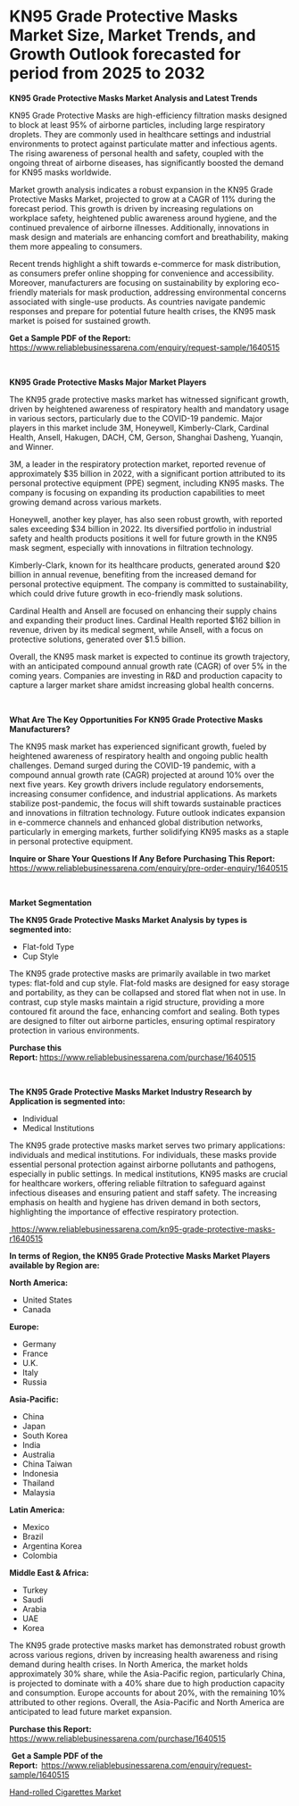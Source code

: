 <p><h1>KN95 Grade Protective Masks Market Size, Market Trends, and Growth Outlook forecasted for period from 2025 to 2032</h1></p><p><strong>KN95 Grade Protective Masks Market Analysis and Latest Trends</strong></p>
<p><p>KN95 Grade Protective Masks are high-efficiency filtration masks designed to block at least 95% of airborne particles, including large respiratory droplets. They are commonly used in healthcare settings and industrial environments to protect against particulate matter and infectious agents. The rising awareness of personal health and safety, coupled with the ongoing threat of airborne diseases, has significantly boosted the demand for KN95 masks worldwide.</p><p>Market growth analysis indicates a robust expansion in the KN95 Grade Protective Masks Market, projected to grow at a CAGR of 11% during the forecast period. This growth is driven by increasing regulations on workplace safety, heightened public awareness around hygiene, and the continued prevalence of airborne illnesses. Additionally, innovations in mask design and materials are enhancing comfort and breathability, making them more appealing to consumers.</p><p>Recent trends highlight a shift towards e-commerce for mask distribution, as consumers prefer online shopping for convenience and accessibility. Moreover, manufacturers are focusing on sustainability by exploring eco-friendly materials for mask production, addressing environmental concerns associated with single-use products. As countries navigate pandemic responses and prepare for potential future health crises, the KN95 mask market is poised for sustained growth.</p></p>
<p><strong>Get a Sample PDF of the Report:&nbsp;</strong> <a href="https://www.reliablebusinessarena.com/enquiry/request-sample/1640515?utm_campaign=2337&utm_medium=2&utm_source=Github&utm_content=ia&utm_term=09022025&utm_id=kn95-grade-protective-masks">https://www.reliablebusinessarena.com/enquiry/request-sample/1640515</a></p>
<p>&nbsp;</p>
<p><strong>KN95 Grade Protective Masks Major Market Players</strong></p>
<p><p>The KN95 grade protective masks market has witnessed significant growth, driven by heightened awareness of respiratory health and mandatory usage in various sectors, particularly due to the COVID-19 pandemic. Major players in this market include 3M, Honeywell, Kimberly-Clark, Cardinal Health, Ansell, Hakugen, DACH, CM, Gerson, Shanghai Dasheng, Yuanqin, and Winner.</p><p>3M, a leader in the respiratory protection market, reported revenue of approximately $35 billion in 2022, with a significant portion attributed to its personal protective equipment (PPE) segment, including KN95 masks. The company is focusing on expanding its production capabilities to meet growing demand across various markets.</p><p>Honeywell, another key player, has also seen robust growth, with reported sales exceeding $34 billion in 2022. Its diversified portfolio in industrial safety and health products positions it well for future growth in the KN95 mask segment, especially with innovations in filtration technology.</p><p>Kimberly-Clark, known for its healthcare products, generated around $20 billion in annual revenue, benefiting from the increased demand for personal protective equipment. The company is committed to sustainability, which could drive future growth in eco-friendly mask solutions.</p><p>Cardinal Health and Ansell are focused on enhancing their supply chains and expanding their product lines. Cardinal Health reported $162 billion in revenue, driven by its medical segment, while Ansell, with a focus on protective solutions, generated over $1.5 billion.</p><p>Overall, the KN95 mask market is expected to continue its growth trajectory, with an anticipated compound annual growth rate (CAGR) of over 5% in the coming years. Companies are investing in R&D and production capacity to capture a larger market share amidst increasing global health concerns.</p></p>
<p>&nbsp;</p>
<p><strong>What Are The Key Opportunities For KN95 Grade Protective Masks Manufacturers?</strong></p>
<p><p>The KN95 mask market has experienced significant growth, fueled by heightened awareness of respiratory health and ongoing public health challenges. Demand surged during the COVID-19 pandemic, with a compound annual growth rate (CAGR) projected at around 10% over the next five years. Key growth drivers include regulatory endorsements, increasing consumer confidence, and industrial applications. As markets stabilize post-pandemic, the focus will shift towards sustainable practices and innovations in filtration technology. Future outlook indicates expansion in e-commerce channels and enhanced global distribution networks, particularly in emerging markets, further solidifying KN95 masks as a staple in personal protective equipment.</p></p>
<p><strong>Inquire or Share Your Questions If Any Before Purchasing This Report:</strong> <a href="https://www.reliablebusinessarena.com/enquiry/pre-order-enquiry/1640515?utm_campaign=2337&utm_medium=2&utm_source=Github&utm_content=ia&utm_term=09022025&utm_id=kn95-grade-protective-masks">https://www.reliablebusinessarena.com/enquiry/pre-order-enquiry/1640515</a></p>
<p>&nbsp;</p>
<p><strong>Market Segmentation</strong></p>
<p><strong>The KN95 Grade Protective Masks Market Analysis by types is segmented into:</strong></p>
<p><ul><li>Flat-fold Type</li><li>Cup Style</li></ul></p>
<p><p>The KN95 grade protective masks are primarily available in two market types: flat-fold and cup style. Flat-fold masks are designed for easy storage and portability, as they can be collapsed and stored flat when not in use. In contrast, cup style masks maintain a rigid structure, providing a more contoured fit around the face, enhancing comfort and sealing. Both types are designed to filter out airborne particles, ensuring optimal respiratory protection in various environments.</p></p>
<p><strong>Purchase this Report:&nbsp;</strong><a href="https://www.reliablebusinessarena.com/purchase/1640515?utm_campaign=2337&utm_medium=2&utm_source=Github&utm_content=ia&utm_term=09022025&utm_id=kn95-grade-protective-masks">https://www.reliablebusinessarena.com/purchase/1640515</a></p>
<p>&nbsp;</p>
<p><strong>The KN95 Grade Protective Masks Market Industry Research by Application is segmented into:</strong></p>
<p><ul><li>Individual</li><li>Medical Institutions</li></ul></p>
<p><p>The KN95 grade protective masks market serves two primary applications: individuals and medical institutions. For individuals, these masks provide essential personal protection against airborne pollutants and pathogens, especially in public settings. In medical institutions, KN95 masks are crucial for healthcare workers, offering reliable filtration to safeguard against infectious diseases and ensuring patient and staff safety. The increasing emphasis on health and hygiene has driven demand in both sectors, highlighting the importance of effective respiratory protection.</p></p>
<p><a href="https://www.reliablebusinessarena.com/kn95-grade-protective-masks-r1640515?utm_campaign=2337&utm_medium=2&utm_source=Github&utm_content=ia&utm_term=09022025&utm_id=kn95-grade-protective-masks">&nbsp;https://www.reliablebusinessarena.com/kn95-grade-protective-masks-r1640515</a></p>
<p><strong>In terms of Region, the KN95 Grade Protective Masks Market Players available by Region are:</strong></p>
<p>
    <p> <strong> North America: </strong>
        <ul>
            <li>United States</li>
            <li>Canada</li>
        </ul>
        </p> 
    <p> <strong> Europe: </strong>
        <ul>
            <li>Germany</li>
            <li>France</li>
            <li>U.K.</li>
            <li>Italy</li>
            <li>Russia</li>
        </ul>
        </p> 
    <p> <strong> Asia-Pacific: </strong>
        <ul>
            <li>China</li>
            <li>Japan</li>
            <li>South Korea</li>
            <li>India</li>
            <li>Australia</li>
            <li>China Taiwan</li>
            <li>Indonesia</li>
            <li>Thailand</li>
            <li>Malaysia</li>
        </ul>
        </p> 
    <p> <strong> Latin America: </strong>
        <ul>
            <li>Mexico</li>
            <li>Brazil</li>
            <li>Argentina Korea</li>
            <li>Colombia</li>
        </ul>
        </p> 
    <p> <strong> Middle East & Africa: </strong>
        <ul>
            <li>Turkey</li>
            <li>Saudi</li>
            <li>Arabia</li>
            <li>UAE</li>
            <li>Korea</li>
        </ul>
    </p>
    </p>
<p><p>The KN95 grade protective masks market has demonstrated robust growth across various regions, driven by increasing health awareness and rising demand during health crises. In North America, the market holds approximately 30% share, while the Asia-Pacific region, particularly China, is projected to dominate with a 40% share due to high production capacity and consumption. Europe accounts for about 20%, with the remaining 10% attributed to other regions. Overall, the Asia-Pacific and North America are anticipated to lead future market expansion.</p></p>
<p><strong>Purchase this Report: </strong><a href="https://www.reliablebusinessarena.com/purchase/1640515?utm_campaign=2337&utm_medium=2&utm_source=Github&utm_content=ia&utm_term=09022025&utm_id=kn95-grade-protective-masks">https://www.reliablebusinessarena.com/purchase/1640515</a></p>
<p>&nbsp;<strong>Get a Sample PDF of the Report:&nbsp;&nbsp;</strong><a href="https://www.reliablebusinessarena.com/enquiry/request-sample/1640515?utm_campaign=2337&utm_medium=2&utm_source=Github&utm_content=ia&utm_term=09022025&utm_id=kn95-grade-protective-masks">https://www.reliablebusinessarena.com/enquiry/request-sample/1640515</a></p>
<p><strong></strong></p>
<p><p><a href="https://github.com/locarol73/Market-Research-Report-List-1/blob/main/hand-rolled-cigarettes-market.md?utm_campaign=2337&utm_medium=2&utm_source=Github&utm_content=ia&utm_term=09022025&utm_id=kn95-grade-protective-masks">Hand-rolled Cigarettes Market</a></p></p>